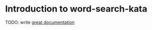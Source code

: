 # Introduction to word-search-kata

TODO: write [great documentation](http://jacobian.org/writing/what-to-write/)
